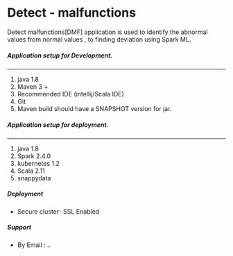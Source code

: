 # Detect - malfunctions

Detect malfunctions[DMF] application is used to identify the abnormal values from normal values , to finding deviation using Spark ML. 

##### Application setup for Development.

---

1. java 1.8
2. Maven 3 +
3. Recommended IDE (intellij/Scala IDE)
4. Git
5. Maven build should have a SNAPSHOT version for jar.



##### Application setup for deployment.

---

1. java 1.8
2. Spark 2.4.0
3. kubernetes 1.2
4. Scala 2.11
5. snappydata

##### Deployment
-  Secure cluster- SSL Enabled

##### Support

- By Email : ..